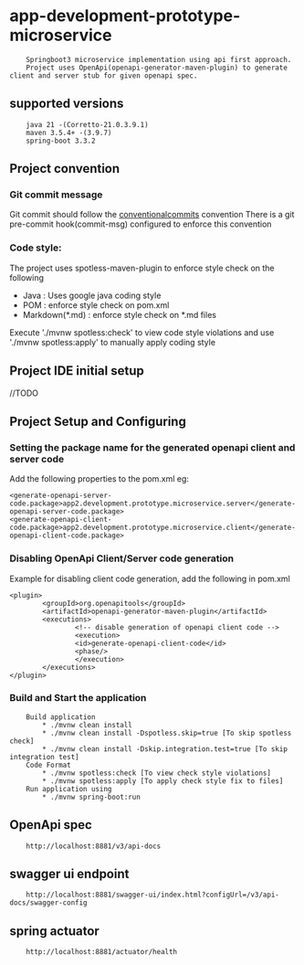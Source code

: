 # app-development-prototype-microservice

        Springboot3 microservice implementation using api first approach. 
        Project uses OpenApi(openapi-generator-maven-plugin) to generate client and server stub for given openapi spec.

## supported versions

        java 21 -(Corretto-21.0.3.9.1)
        maven 3.5.4+ -(3.9.7)
        spring-boot 3.3.2

## Project convention

### Git commit message

Git commit should follow the [conventionalcommits](https://www.conventionalcommits.org/en/v1.0.0/#summary) convention
There is a git pre-commit hook(commit-msg) configured to enforce this convention

### Code style:

The project uses spotless-maven-plugin to enforce style check on the following
* Java : Uses google java coding style
* POM :  enforce style check on pom.xml
* Markdown(*.md) : enforce style check on *.md files

Execute './mvnw spotless:check' to view code style violations and use './mvnw spotless:apply' to  manually apply coding style

## Project IDE initial setup

//TODO

## Project Setup and Configuring

### Setting the package name for the generated openapi client and server code

Add the following properties to the pom.xml
eg:

```
<generate-openapi-server-code.package>app2.development.prototype.microservice.server</generate-openapi-server-code.package>
<generate-openapi-client-code.package>app2.development.prototype.microservice.client</generate-openapi-client-code.package>
```

### Disabling OpenApi Client/Server code generation

Example for disabling client code generation, add the following in pom.xml

```
<plugin>
        <groupId>org.openapitools</groupId>
        <artifactId>openapi-generator-maven-plugin</artifactId>
        <executions>
                <!-- disable generation of openapi client code -->
                <execution>
                <id>generate-openapi-client-code</id>
                <phase/>
                </execution>
        </executions>
</plugin>
```

### Build and Start the application

        Build application 
            * ./mvnw clean install
            * ./mvnw clean install -Dspotless.skip=true [To skip spotless check]
            * ./mvnw clean install -Dskip.integration.test=true [To skip integration test]
        Code Format
            * ./mvnw spotless:check [To view check style violations]
            * ./mvnw spotless:apply [To apply check style fix to files]
        Run application using 
            * ./mvnw spring-boot:run

## OpenApi spec

        http://localhost:8881/v3/api-docs

## swagger ui endpoint

        http://localhost:8881/swagger-ui/index.html?configUrl=/v3/api-docs/swagger-config

## spring actuator

        http://localhost:8881/actuator/health

